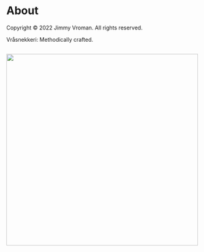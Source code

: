 # About

Copyright © 2022 Jimmy Vroman. All rights reserved.

Vråsnekkeri: Methodically crafted.

## <img src="../../images/vraasnekkeri-logo.png" width="500" height="500" /> 

